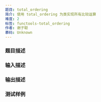 ```yaml
---
题目: total_ordering
简介: 使用 total_ordering 为类实现所有比较运算
难度: 2
标签: functools-total_ordering
作者: 谢子聪
慕码: Unknown
---
```


### 题目描述



### 输入描述



### 输出描述



### 测试样例


